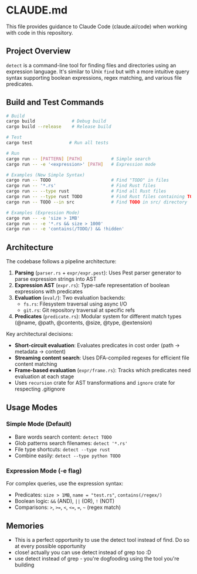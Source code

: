 # CLAUDE.md

This file provides guidance to Claude Code (claude.ai/code) when working with code in this repository.

## Project Overview

`detect` is a command-line tool for finding files and directories using an expression language. It's similar to Unix `find` but with a more intuitive query syntax supporting boolean expressions, regex matching, and various file predicates.

## Build and Test Commands

```bash
# Build
cargo build              # Debug build
cargo build --release    # Release build

# Test
cargo test              # Run all tests

# Run
cargo run -- [PATTERN] [PATH]           # Simple search
cargo run -- -e '<expression>' [PATH]   # Expression mode

# Examples (New Simple Syntax)
cargo run -- TODO                       # Find "TODO" in files
cargo run -- '*.rs'                     # Find Rust files
cargo run -- --type rust                # Find all Rust files
cargo run -- --type rust TODO           # Find Rust files containing TODO
cargo run -- TODO --in src              # Find TODO in src/ directory

# Examples (Expression Mode)
cargo run -- -e 'size > 1MB'
cargo run -- -e '*.rs && size > 1000'
cargo run -- -e 'contains(/TODO/) && !hidden'
```

## Architecture

The codebase follows a pipeline architecture:

1. **Parsing** (`parser.rs` + `expr/expr.pest`): Uses Pest parser generator to parse expression strings into AST
2. **Expression AST** (`expr.rs`): Type-safe representation of boolean expressions with predicates
3. **Evaluation** (`eval/`): Two evaluation backends:
   - `fs.rs`: Filesystem traversal using async I/O
   - `git.rs`: Git repository traversal at specific refs
4. **Predicates** (`predicate.rs`): Modular system for different match types (@name, @path, @contents, @size, @type, @extension)

Key architectural decisions:
- **Short-circuit evaluation**: Evaluates predicates in cost order (path → metadata → content)
- **Streaming content search**: Uses DFA-compiled regexes for efficient file content matching
- **Frame-based evaluation** (`expr/frame.rs`): Tracks which predicates need evaluation at each stage
- Uses `recursion` crate for AST transformations and `ignore` crate for respecting .gitignore

## Usage Modes

### Simple Mode (Default)
- Bare words search content: `detect TODO`
- Glob patterns search filenames: `detect '*.rs'`
- File type shortcuts: `detect --type rust`
- Combine easily: `detect --type python TODO`

### Expression Mode (-e flag)
For complex queries, use the expression syntax:
- Predicates: `size > 1MB`, `name = "test.rs"`, `contains(/regex/)`
- Boolean logic: `&&` (AND), `||` (OR), `!` (NOT)
- Comparisons: `>`, `>=`, `<`, `<=`, `=`, `~` (regex match)

## Memories

- This is a perfect opportunity to use the detect tool instead of find. Do so at every possible opportunity
- close! actually you can use detect instead of grep too :D
- use detect instead of grep - you're dogfooding using the tool you're building